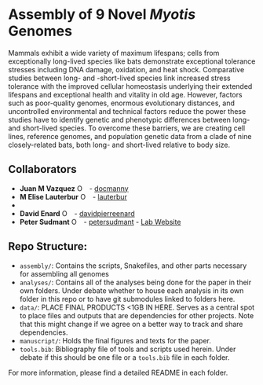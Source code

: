 Assembly of 9 Novel *Myotis* Genomes
====================================

Mammals exhibit a wide variety of maximum lifespans; cells from exceptionally long-lived species 
like bats demonstrate exceptional tolerance stresses including DNA damage, oxidation, and heat shock. 
Comparative studies between long- and -short-lived species link increased stress tolerance with the 
improved cellular homeostasis underlying their extended lifespans and exceptional health and 
vitality in old age. However, factors such as poor-quality genomes, enormous evolutionary distances, 
and uncontrolled environmental and technical factors reduce the power these studies have to identify 
genetic and phenotypic differences between long- and short-lived species. To overcome these barriers, 
we are creating cell lines, reference genomes, and population genetic data from a clade of nine 
closely-related bats, both long- and short-lived relative to body size. 


Collaborators
-------

* **Juan M Vazquez** <a itemprop="sameAs" content="https://orcid.org/0000-0001-8341-2390"
href="https://orcid.org/0000-0001-8341-2390" target="orcid.widget" rel="me noopener noreferrer" 
style="vertical-align:top;"><img src="https://orcid.org/sites/default/files/images/orcid_16x16.png" 
style="width:1em;margin-right:.5em;" alt="ORCID iD icon"></a> 
\- [docmanny](https://vazquez.bio)
* **M Elise Lauterbur** <a itemprop="sameAs" content="https://orcid.org/0000-0002-7362-3618"
href="https://orcid.org/0000-0002-7362-3618" target="orcid.widget" rel="me noopener noreferrer" 
style="vertical-align:top;"><img src="https://orcid.org/sites/default/files/images/orcid_16x16.png" 
style="width:1em;margin-right:.5em;" alt="ORCID iD icon"></a> 
\- [lauterbur](https://github.com/lauterbur)
* 
* **David Enard** <a itemprop="sameAs" content="https://orcid.org/0000-0002-7362-3618"
href="https://orcid.org/0000-0002-7362-3618" target="orcid.widget" rel="me noopener noreferrer" 
style="vertical-align:top;"><img src="https://orcid.org/sites/default/files/images/orcid_16x16.png" 
style="width:1em;margin-right:.5em;" alt="ORCID iD icon"></a> 
\- [davidpierreenard](https://github.com/DavidPierreEnard)
* **Peter Sudmant** <a itemprop="sameAs" content="https://orcid.org/0000-0003-2634-8016" 
href="https://orcid.org/0000-0003-2634-8016" target="orcid.widget" rel="me noopener noreferrer" 
style="vertical-align:top;"><img src="https://orcid.org/sites/default/files/images/orcid_16x16.png" 
style="width:1em;margin-right:.5em;" alt="ORCID iD icon"></a>
\- [petersudmant](https://github.com/petersudmant) 
\- [Lab Website](https://www.sudmantlab.org)


Repo Structure: 
-------

- `assembly/`: Contains the scripts, Snakefiles, and other parts necessary for assembling all genomes
- `analyses/`: Contains all of the analyses being done for the paper in their own folders. 
Under debate whether to house each analysis in its own folder in this repo or to have git submodules
linked to folders here.
- `data/`: PLACE FINAL PRODUCTS <1GB IN HERE. 
Serves as a central spot to place files and outputs that are dependencies for other projects. 
Note that this might change if we agree on a better way to track and share dependencies.
- `manuscript/`: Holds the final figures and texts for the paper.
- `tools.bib`: Bibliography file of tools and scripts used herein. Under debate if this should be one
file or a `tools.bib` file in each folder.


For more information, please find a detailed README in each folder. 
